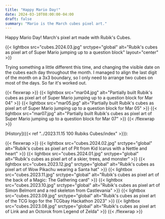 ```yaml
---
title: "Happy Mario Day!"
date: 2024-03-10T08:00:00-04:00
draft: false
summary: "Mario is the March cubes pixel art."
---
```


Happy Mario Day!  March's pixel art made with Rubik's Cubes.

{{< lightbox src="cubes.2024.03.jpg" srctype="global" alt="Rubik's cubes as pixel art of Super Mario jumping up to a question block" layout="center" >}}

Trying something a little different this time, and changing the visible date on the cubes each day throughout the month.  I managed to align the last digit
of the month on a 3x3 boundary, so I only need to arrange two cubes on most of the days.  So far it's worked out.

{{< flexwrap >}}
    {{< lightbox src="mar04.jpg" alt="Partially built Rubik's cubes as pixel art of Super Mario jumping up to a question block for Mar 04" >}}
    {{< lightbox src="mar05.jpg" alt="Partially built Rubik's cubes as pixel art of Super Mario jumping up to a question block for Mar 05" >}}
    {{< lightbox src="mar07.jpg" alt="Partially built Rubik's cubes as pixel art of Super Mario jumping up to a question block for Mar 07" >}}
{{< /flexwrap >}}


[History]({{< ref "../2023.11.15 100 Rubiks Cubes/index" >}}):

{{< flexwrap >}}
    {{< lightbox src="cubes.2024.02.jpg" srctype="global" alt="Rubik's cubes as pixel art of Pit from Kid Icarus with a Nettle and heart" >}}
    {{< lightbox src="cubes.2024.01.jpg" srctype="global" alt="Rubik's cubes as pixel art of a skier, trees, and monster" >}}
    {{< lightbox src="cubes.2023.12.jpg" srctype="global" alt="Rubik's cubes as pixel art of Wow Pikachu wearing a Santa hat" >}}
    {{< lightbox src="cubes.2023.11.jpg" srctype="global" alt="Rubik's cubes as pixel art of the back of a Magic: The Gathering card" >}}
    {{< lightbox src="cubes.2023.10.jpg" srctype="global" alt="Rubik's cubes as pixel art of Simon Belmont and a red skeleton from Castlevania" >}}
    {{< lightbox src="cubes.2023.09.jpg" srctype="global" alt="Rubik's cubes as pixel art of the TCG logo for the TCGbay Hackathon 2023" >}}
    {{< lightbox src="cubes.2023.08.jpg" srctype="global" alt="Rubik's cubes as pixel art of Link and an Octorok from Legend of Zelda" >}}
{{< /flexwrap >}}
